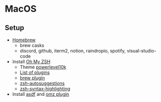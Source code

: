 # MacOS

## Setup

* [Homebrew](https://brew.sh/)
  * brew casks
  * discord, github, iterm2, notion, raindropio, spotify, visual-studio-code
* Install [Oh My ZSH](https://github.com/ohmyzsh/ohmyzsh/tree/master)
  * Theme [powerlevel10k](https://github.com/romkatv/powerlevel10k)
  * [List of plugins](https://github.com/ohmyzsh/ohmyzsh/wiki/Plugins)
  * [brew plugin](https://github.com/ohmyzsh/ohmyzsh/tree/master/plugins/brew)
  * [zsh-autosuggestions](https://github.com/zsh-users/zsh-autosuggestions)
  * [zsh-syntax-highlighting](https://github.com/zsh-users/zsh-syntax-highlighting)
* Install [asdf](https://asdf-vm.com/) and [omz plugin](https://github.com/ohmyzsh/ohmyzsh/tree/master/plugins/asdf)